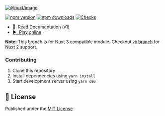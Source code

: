 [![@nuxt/image](./docs/public/cover.jpg "Nuxt Image")](./docs/public/cover.jpg)

[![npm version][npm-version-src]][npm-version-href]
[![npm downloads][npm-downloads-src]][npm-downloads-href]
[![Checks][checks-src]][checks-href]
<!-- [![Codecov][codecov-src]][codecov-href] -->

- [📖 &nbsp;Read Documentation (v1)](https://image.nuxtjs.org)
- [▶️ &nbsp;Play online](https://githubbox.com/nuxt/image/tree/v1/example)

**Note:** This branch is for Nuxt 3 compatible module. Checkout [`v0` branch](https://github.com/nuxt/bridge/tree/v0) for Nuxt 2 support.

### Contributing

1. Clone this repository
2. Install dependencies using `yarn install`
3. Start development server using `yarn dev`

## 📑 License

Published under the [MIT License](./LICENSE)

<!-- Badges -->
[npm-version-src]: https://flat.badgen.net/npm/v/@nuxt/image-edge
[npm-version-href]: https://npmjs.com/package/@nuxt/image-edge
[npm-downloads-src]: https://flat.badgen.net/npm/dm/@nuxt/image-edge
[npm-downloads-href]: https://npmjs.com/package/@nuxt/image-edge
[checks-src]: https://flat.badgen.net/github/checks/nuxt/image/v1
[checks-href]: https://github.com/nuxt/image/actions
<!-- [codecov-src]: https://flat.badgen.net/codecov/c/github/nuxt/image
[codecov-href]: https://codecov.io/gh/nuxt/image -->
[license-src]: https://img.shields.io/npm/l/@nuxt/image.svg
[license-href]: https://github.com/nuxt/image/blob/v1/LICENSE
